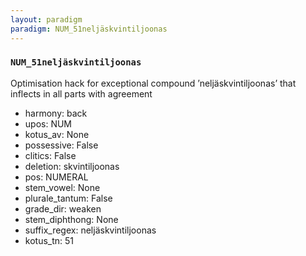 ```yaml
---
layout: paradigm
paradigm: NUM_51neljäskvintiljoonas
---
```

### ` NUM_51neljäskvintiljoonas `

Optimisation hack for exceptional compound ’neljäskvintiljoonas’ that inflects in all parts with agreement
* harmony: back
* upos: NUM
* kotus_av: None
* possessive: False
* clitics: False
* deletion: skvintiljoonas
* pos: NUMERAL
* stem_vowel: None
* plurale_tantum: False
* grade_dir: weaken
* stem_diphthong: None
* suffix_regex: neljäskvintiljoonas
* kotus_tn: 51
